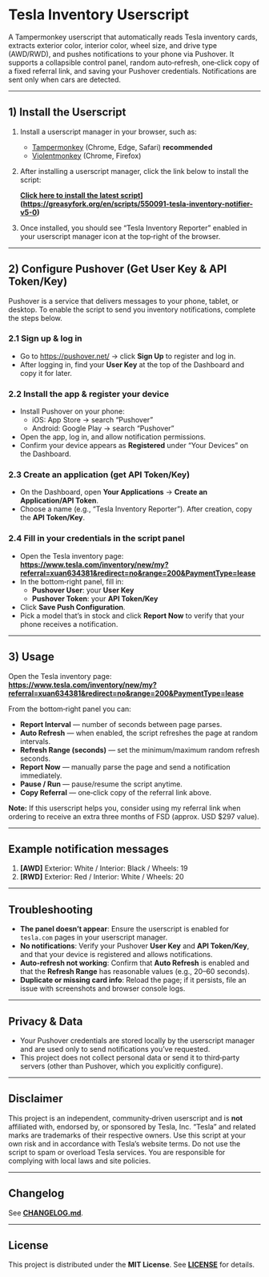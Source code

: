 # Tesla Inventory Userscript

A Tampermonkey userscript that automatically reads Tesla inventory cards, extracts exterior color, interior color, wheel size, and drive type (AWD/RWD), and pushes notifications to your phone via Pushover.
It supports a collapsible control panel, random auto‑refresh, one‑click copy of a fixed referral link, and saving your Pushover credentials. Notifications are sent only when cars are detected.

---

## 1) Install the Userscript

1. Install a userscript manager in your browser, such as:
   - [Tampermonkey](https://www.tampermonkey.net/) (Chrome, Edge, Safari) **recommended**
   - [Violentmonkey](https://violentmonkey.github.io/) (Chrome, Firefox)

2. After installing a userscript manager, click the link below to install the script:

   **[Click here to install the latest script]([https://raw.githubusercontent.com/DaybreakCoCone/Tesla-inventory-userscript-CN-/main/tesla-inventory-reporter.user.js)](https://greasyfork.org/en/scripts/550091-tesla-inventory-notifier-v5-0)**

3. Once installed, you should see “Tesla Inventory Reporter” enabled in your userscript manager icon at the top‑right of the browser.

---

## 2) Configure Pushover (Get User Key & API Token/Key)

Pushover is a service that delivers messages to your phone, tablet, or desktop.
To enable the script to send you inventory notifications, complete the steps below.

### 2.1 Sign up & log in
- Go to https://pushover.net/ → click **Sign Up** to register and log in.
- After logging in, find your **User Key** at the top of the Dashboard and copy it for later.

### 2.2 Install the app & register your device
- Install Pushover on your phone:
  - iOS: App Store → search “Pushover”
  - Android: Google Play → search “Pushover”
- Open the app, log in, and allow notification permissions.
- Confirm your device appears as **Registered** under “Your Devices” on the Dashboard.

### 2.3 Create an application (get API Token/Key)
- On the Dashboard, open **Your Applications** → **Create an Application/API Token**.
- Choose a name (e.g., “Tesla Inventory Reporter”). After creation, copy the **API Token/Key**.

### 2.4 Fill in your credentials in the script panel
- Open the Tesla inventory page:  
  **https://www.tesla.com/inventory/new/my?referral=xuan634381&redirect=no&range=200&PaymentType=lease**
- In the bottom‑right panel, fill in:
  - **Pushover User**: your **User Key**
  - **Pushover Token**: your **API Token/Key**
- Click **Save Push Configuration**.
- Pick a model that’s in stock and click **Report Now** to verify that your phone receives a notification.

---

## 3) Usage

Open the Tesla inventory page:  
**https://www.tesla.com/inventory/new/my?referral=xuan634381&redirect=no&range=200&PaymentType=lease**

From the bottom‑right panel you can:

- **Report Interval** — number of seconds between page parses.
- **Auto Refresh** — when enabled, the script refreshes the page at random intervals.
- **Refresh Range (seconds)** — set the minimum/maximum random refresh seconds.
- **Report Now** — manually parse the page and send a notification immediately.
- **Pause / Run** — pause/resume the script anytime.
- **Copy Referral** — one‑click copy of the referral link above.

**Note:** If this userscript helps you, consider using my referral link when ordering to receive an extra three months of FSD (approx. USD $297 value).

---

## Example notification messages

1. **[AWD]** Exterior: White / Interior: Black / Wheels: 19  
2. **[RWD]** Exterior: Red / Interior: White / Wheels: 20

---

## Troubleshooting

- **The panel doesn’t appear**: Ensure the userscript is enabled for `tesla.com` pages in your userscript manager.
- **No notifications**: Verify your Pushover **User Key** and **API Token/Key**, and that your device is registered and allows notifications.
- **Auto‑refresh not working**: Confirm that **Auto Refresh** is enabled and that the **Refresh Range** has reasonable values (e.g., 20–60 seconds).
- **Duplicate or missing card info**: Reload the page; if it persists, file an issue with screenshots and browser console logs.

---

## Privacy & Data

- Your Pushover credentials are stored locally by the userscript manager and are used only to send notifications you’ve requested.
- This project does not collect personal data or send it to third‑party servers (other than Pushover, which you explicitly configure).

---

## Disclaimer

This project is an independent, community‑driven userscript and is **not** affiliated with, endorsed by, or sponsored by Tesla, Inc.
“Tesla” and related marks are trademarks of their respective owners. Use this script at your own risk and in accordance with Tesla’s website terms.
Do not use the script to spam or overload Tesla services. You are responsible for complying with local laws and site policies.

---

## Changelog

See **[CHANGELOG.md](./CHANGELOG.md)**.

---

## License

This project is distributed under the **MIT License**. See **[LICENSE](./LICENSE)** for details.
